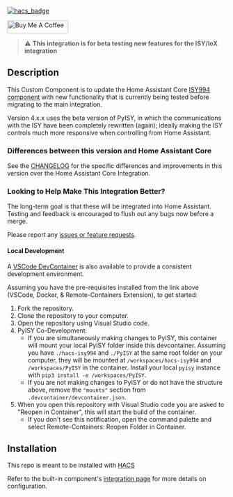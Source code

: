 [![hacs_badge](https://img.shields.io/badge/HACS-Custom-41BDF5.svg?style=for-the-badge)](https://github.com/hacs/integration)

<a href="https://www.buymeacoffee.com/shbatm" target="_blank"><img src="https://cdn.buymeacoffee.com/buttons/default-blue.png" alt="Buy Me A Coffee" width="140px" height="30px" ></a>

> :warning: **This integration is for beta testing new features for the ISY/IoX integration**

## Description

This Custom Component is to update the Home Assistant Core [ISY994 component](https://www.home-assistant.io/integrations/isy994/) with new functionality that is currently being tested before migrating to the main integration.

Version 4.x.x uses the beta version of PyISY, in which the communications with the ISY have been completely rewritten (again); ideally making the ISY controls much more responsive when controlling from Home Assistant.

### Differences between this version and Home Assistant Core

See the [CHANGELOG](CHANGELOG.md) for the specific differences and improvements in this version over the Home Assistant Core Integration.

### Looking to Help Make This Integration Better?

The long-term goal is that these will be integrated into Home Assistant. Testing and feedback is encouraged to flush out any bugs now before a merge.

Please report any [issues or feature requests](https://github.com/shbatm/hacs-isy994/issues).

#### Local Development

A [VSCode DevContainer](https://code.visualstudio.com/docs/remote/containers#_getting-started) is also available to provide a consistent development environment.

Assuming you have the pre-requisites installed from the link above (VSCode, Docker, & Remote-Containers Extension), to get started:

1. Fork the repository.
2. Clone the repository to your computer.
3. Open the repository using Visual Studio code.
4. PyISY Co-Development:
    - If you are simultaneously making changes to PyISY, this container will mount your local PyISY folder inside this devcontainer. Assuming you have `./hacs-isy994` and `./PyISY` at the same root folder on your computer, they will be mounted at `/workspaces/hacs-isy994` and `/workspaces/PyISY` in the container. Install your local `pyisy` instance with `pip3 install -e /workspaces/PyISY`.
    - If you are not making changes to PyISY or do not have the structure above, remove the `"mounts"` section from `.devcontainer/devcontainer.json`.
4. When you open this repository with Visual Studio code you are asked to "Reopen in Container", this will start the build of the container.
   - If you don't see this notification, open the command palette and select Remote-Containers: Reopen Folder in Container.

## Installation

This repo is meant to be installed with [HACS](https://custom-components.github.io/hacs/)

Refer to the built-in component's [integration page](https://www.home-assistant.io/integrations/isy994/) for more details on configuration.
